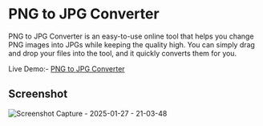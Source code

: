 # PNG to JPG Converter

PNG to JPG Converter is an easy-to-use online tool that helps you change PNG images into JPGs while keeping the quality high. You can simply drag and drop your files into the tool, and it quickly converts them for you.

Live Demo:- [PNG to JPG Converter](https://prepphint.com/png-to-jpg/)

## Screenshot
![Screenshot Capture - 2025-01-27 - 21-03-48](https://github.com/user-attachments/assets/5f5c7444-3daf-4d3f-b520-6f6fd1e187bb)
